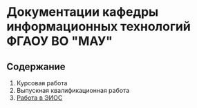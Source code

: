 # Документации кафедры информационных технологий ФГАОУ ВО "МАУ"

## Содержание

1. Курсовая работа
2. Выпускная квалификационная работа
2. [Работа в ЭИОС](eios/index.md)
